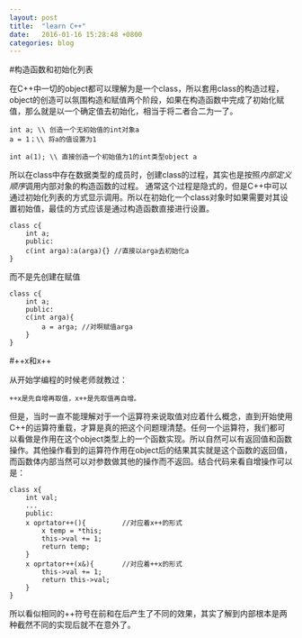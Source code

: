 ```yaml
---
layout: post
title:  "learn C++"
date:   2016-01-16 15:28:48 +0800
categories: blog
---
```


#构造函数和初始化列表

在C++中一切的object都可以理解为是一个class，所以套用class的构造过程，object的创造可以氛围构造和赋值两个阶段，如果在构造函数中完成了初始化赋值，那么就是以一个确定值去初始化，相当于将二者合二为一了。

    int a; \\ 创造一个无初始值的int对象a
    a = 1；\\ 将a的值设置为1

    int a(1); \\ 直接创造一个初始值为1的int类型object a

所以在class中存在数据类型的成员时，创建class的过程，其实也是按照*内部定义顺序*调用内部对象的构造函数的过程。 通常这个过程是隐式的，但是C++中可以通过初始化列表的方式显示调用。所以在初始化一个class对象时如果需要对其设置初始值，最佳的方式应该是通过构造函数直接进行设置。

    class c{
        int a;
        public:
        c(int arga):a(arga){} //直接以arga去初始化a
    }

而不是先创建在赋值

    class c{
        int a;
        public:
        c(int arga){
            a = arga; //对啊赋值arga
        }
    }

#++x和x++

从开始学编程的时候老师就教过：

    ++x是先自增再取值，x++是先取值再自增。

但是，当时一直不能理解对于一个运算符来说取值对应着什么概念，直到开始使用C++的运算符重载，才算是真的把这个问题理清楚。任何一个运算符，我们都可以看做是作用在这个object类型上的一个函数实现。所以自然可以有返回值和函数操作。其他操作看到的运算符作用在object后的结果其实就是这个函数的返回值，而函数体内部当然可以对参数做其他的操作而不返回。结合代码来看自增操作可以是：

    class x{
        int val;
        ...
        public:
        x oprtator++(){         //对应着x++的形式
            x temp = *this;
            this->val += 1;
            return temp;
        }
        x oprtator++(x&){       //对应着++x的形式
            this->val += 1;
            return this->val;
        }
    }

所以看似相同的++符号在前和在后产生了不同的效果，其实了解到内部根本是两种截然不同的实现后就不在意外了。


